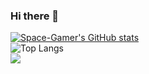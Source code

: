 ### Hi there 👋

<!--
**Space-Gamer/Space-Gamer** is a ✨ _special_ ✨ repository because its `README.md` (this file) appears on your GitHub profile.

Here are some ideas to get you started:

- 🔭 I’m currently working on ...
- 🌱 I’m currently learning ...
- 👯 I’m looking to collaborate on ...
- 🤔 I’m looking for help with ...
- 💬 Ask me about ...
- 📫 How to reach me: ...
- 😄 Pronouns: ...
- ⚡ Fun fact: ...
-->

[![Space-Gamer's GitHub stats](https://github-readme-stats.vercel.app/api?username=Space-Gamer&theme=dracula)](https://github.com/anuraghazra/github-readme-stats)
<br>
![Top Langs](https://github-readme-stats.vercel.app/api/top-langs/?username=Space-Gamer&theme=dark&layout=compact)
<br>
<a href="https://github.com/Meghna-DAS/github-profile-views-counter">
    <img src="https://komarev.com/ghpvc/?username=Space-Gamer">
</a>
<br><br>
<!--<a href="https://github.com/Space-Gamer?tab=followers"><img src="https://img.shields.io/github/followers/Space-Gamer?label=Followers&style=social" alt="GitHub Badge"></a>
<br>
-->
